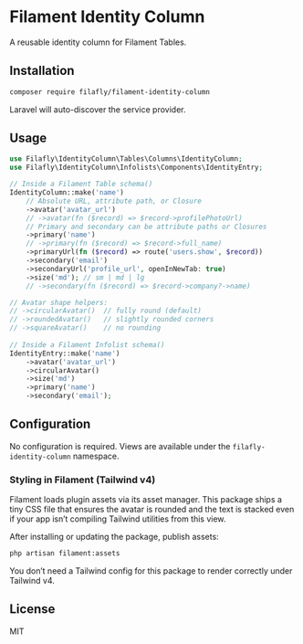 # Filament Identity Column

A reusable identity column for Filament Tables.

## Installation

```bash
composer require filafly/filament-identity-column
```

Laravel will auto-discover the service provider.

## Usage

```php
use Filafly\IdentityColumn\Tables\Columns\IdentityColumn;
use Filafly\IdentityColumn\Infolists\Components\IdentityEntry;

// Inside a Filament Table schema()
IdentityColumn::make('name')
    // Absolute URL, attribute path, or Closure
    ->avatar('avatar_url')
    // ->avatar(fn ($record) => $record->profilePhotoUrl)
    // Primary and secondary can be attribute paths or Closures
    ->primary('name')
    // ->primary(fn ($record) => $record->full_name)
    ->primaryUrl(fn ($record) => route('users.show', $record))
    ->secondary('email')
    ->secondaryUrl('profile_url', openInNewTab: true)
    ->size('md'); // sm | md | lg
    // ->secondary(fn ($record) => $record->company?->name)

// Avatar shape helpers:
// ->circularAvatar()  // fully round (default)
// ->roundedAvatar()   // slightly rounded corners
// ->squareAvatar()    // no rounding
 
// Inside a Filament Infolist schema()
IdentityEntry::make('name')
    ->avatar('avatar_url')
    ->circularAvatar()
    ->size('md')
    ->primary('name')
    ->secondary('email');
```

## Configuration

No configuration is required. Views are available under the `filafly-identity-column` namespace.

### Styling in Filament (Tailwind v4)

Filament loads plugin assets via its asset manager. This package ships a tiny CSS file that ensures the avatar is rounded and the text is stacked even if your app isn’t compiling Tailwind utilities from this view.

After installing or updating the package, publish assets:

```bash
php artisan filament:assets
```

You don’t need a Tailwind config for this package to render correctly under Tailwind v4.

## License

MIT
